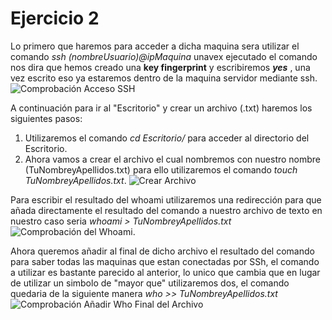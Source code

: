# Ejercicio 2

Lo primero que haremos para acceder a dicha maquina sera utilizar el comando _ssh (nombreUsuario)@ipMaquina_ unavex ejecutado el comando nos dira que hemos creado una __key fingerprint__ y escribiremos ***yes*** , una vez escrito eso ya estaremos dentro de la maquina servidor mediante ssh.
![Comprobación Acceso SSH](https://github.com/MarioTarrega/ExamenDWC/blob/main/Acceso_SSH.png)

A continuación para ir al "Escritorio" y crear un archivo (.txt) haremos los siguientes pasos:
1. Utilizaremos el comando _cd Escritorio/_ para acceder al directorio del Escritorio.
2. Ahora vamos a crear el archivo el cual nombremos con nuestro nombre (TuNombreyApellidos.txt) para ello utilizaremos el comando _touch TuNombreyApellidos.txt_.
![Crear Archivo](https://github.com/MarioTarrega/ExamenDWC/blob/main/Crear_Archivo.png)

Para escribir el resultado del whoami utilizaremos una redirección para que añada directamente el resultado del comando a nuestro archivo de texto en nuestro caso seria _whoami > TuNombreyApellidos.txt_
![Comprobación del Whoami](https://github.com/MarioTarrega/ExamenDWC/blob/main/Comando_Whoami_m%C3%A1s_Comprobacion.png).

Ahora queremos añadir al final de dicho archivo el resultado del comando para saber todas las maquinas que estan conectadas por SSh, el comando a utilizar es bastante parecido al anterior, lo unico que cambia que en lugar de utilizar un simbolo de "mayor que" utilizaremos dos,
el comando quedaria de la siguiente manera _who >> TuNombreyApellidos.txt_
![Comprobación Añadir Who Final del Archivo](https://github.com/MarioTarrega/ExamenDWC/blob/main/Comando_Who_mas_Comprobacion.png)
